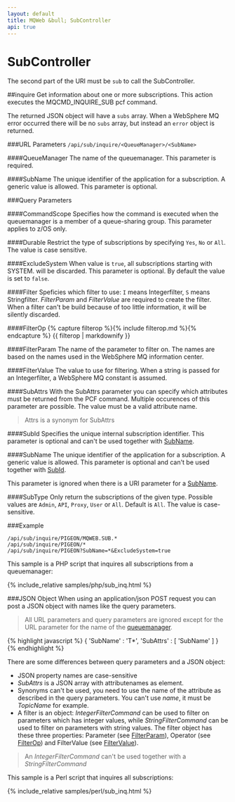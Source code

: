 ```yaml
---
layout: default
title: MQWeb &bull; SubController
api: true
---
```

SubController
=============

The second part of the URI must be `sub` to call the SubController.

##<a name="inquire"></a>inquire
Get information about one or more subscriptions. This action executes the 
MQCMD_INQUIRE_SUB pcf command.

The returned JSON object will have a `subs` array. When a WebSphere MQ error 
occurred there will be no `subs` array, but instead an `error` object is 
returned.

###<a name="inquireUrl"></a>URL Parameters
`/api/sub/inquire/<QueueManager>/<SubName>`

####<a name="inquireUrlQueueManager"></a>QueueManager
The name of the queuemanager. This parameter is required.

####<a name="inquireUrlSubName"></a>SubName
The unique identifier of the application for a subscription. A generic 
value is allowed. This parameter is optional.

###<a name="inquireQuery"></a>Query Parameters

####<a name="inquireQueryCommandScope"></a>CommandScope
Specifies how the command is executed when the queuemanager is a member of a 
queue-sharing group. This parameter applies to z/OS only.

####<a name="inquireQueryDurable"></a>Durable
Restrict the type of subscriptions by specifying `Yes`, `No` or `All`. The 
value is case sensitive.

####<a name="inquireQueryExcludeSystem"></a>ExcludeSystem
When value is `true`, all subscriptions starting with SYSTEM. will be discarded.
This parameter is optional. By default the value is set to `false`.

####<a name="inquireQueryFilter"></a>Filter
Speficies which filter to use: `I` means Integerfilter, `S` means Stringfilter.
*FilterParam* and *FilterValue* are required to create the filter. When a 
filter can't be build because of too little information, it will be silently 
discarded.

####<a name="inquireQueryFilterOp"></a>FilterOp
{% capture filterop %}{% include filterop.md %}{% endcapture %}
{{ filterop | markdownify }}

####<a name="inquireQueryFilterParam"></a>FilterParam
The name of the parameter to filter on. The names are based on the names used 
in the WebSphere MQ information center.

####<a name="inquireQueryFilterValue"></a>FilterValue
The value to use for filtering. When a string is passed for an Integerfilter, 
a WebSphere MQ constant is assumed.

####<a name="inquireQuerySubAttrs"></a>SubAttrs
With the SubAttrs parameter you can specify which attributes must be
returned from the PCF command. Multiple occurences of this parameter
are possible. The value must be a valid attribute name.

> Attrs is a synonym for SubAttrs

####<a name="inquireQuerySubId"></a>SubId
Specifies the unique internal subscription identifier. This parameter is 
optional and can't be used together with [SubName](#inquireQuerySubName).

####<a name="inquireQuerySubName"></a>SubName
The unique identifier of the application for a subscription. A generic 
value is allowed. This parameter is optional and can't be used together with
[SubId](#inquireQuerySubId).

This parameter is ignored when there is a URI parameter for a 
[SubName](#inquireUrlSubName).

####<a name="inquireQuerySubType"></a>SubType
Only return the subscriptions of the given type. Possible values are `Admin`,
`API`, `Proxy`, `User` or `All`. Default is `All`. The value is case-sensitive.

###<a name="inquireExample"></a>Example

`/api/sub/inquire/PIGEON/MQWEB.SUB.*`  
`/api/sub/inquire/PIGEON/*`  
`/api/sub/inquire/PIGEON?SubName=*&ExcludeSystem=true`  

This sample is a PHP script that inquires all subscriptions from a queuemanager:

{% include_relative samples/php/sub_inq.html %}

###<a name="inquireJSON"></a>JSON Object
When using an application/json POST request you can post a JSON object with 
names like the query parameters.

> All URL parameters and query parameters are ignored except for the URL parameter for
> the name of the [queuemanager](#inquireUrlQueueManager).

{% highlight javascript %}
    {
      'SubName' : 'T*',
      'SubAttrs' : [
        'SubName'
      ]
    }
{% endhighlight %}

There are some differences between query parameters and a JSON object:

+ JSON property names are case-sensitive
+ *SubAttrs* is a JSON array with attributenames as element.
+ Synonyms can't be used, you need to use the name of the attribute
  as described in the query parameters. You can't use *name*, it must be *TopicName* for example.
+ A filter is an object: *IntegerFilterCommand* can be used to filter on parameters which has
  integer values, while *StringFilterCommand* can be used to filter on parameters with string values.
  The filter object has these three properties: Parameter (see [FilterParam](#inquireQueryFilterParam)), 
  Operator (see [FilterOp](#inquireQueryFilterOp)) and FilterValue (see [FilterValue](#inquireQueryFilterValue)).

> An *IntegerFilterCommand* can't be used together with a *StringFilterCommand*

This sample is a Perl script that inquires all subscriptions:

{% include_relative samples/perl/sub_inq.html %}

